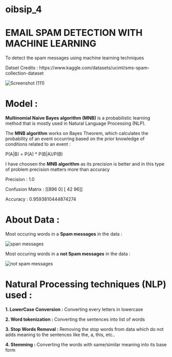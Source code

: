 # oibsip_4
<h1>EMAIL SPAM DETECTION WITH MACHINE LEARNING</h1>

<p>To detect the spam messages using machine learning techniques</p>
<p>Datset Credits : https://www.kaggle.com/datasets/uciml/sms-spam-collection-dataset </p>

![Screenshot (111)](https://user-images.githubusercontent.com/100411386/222920173-c8efafd5-6efb-442c-bd53-09d1287a5741.png)

<h1>Model :</h1>
<p><b>Multinomial Naive Bayes algorithm (MNB)</b> is a probabilistic learning method that is mostly used in Natural Language Processing (NLP).</p>
<p> The <b>MNB algorithm</b> works on Bayes Theorem, which calculates the probability of an event occurring based on the prior knowledge of conditions related to an event :</p> <p>P(A|B) = P(A) * P(B|A)/P(B)</p>
<p>I have choosen the <b>MNB algorithm</b> as its precision is better and in this type of problem precision matters more than accuracy</p>
<p>Precision : 1.0</p>
<p>Confusion Matrix :  [[896   0]
                        [ 42  96]]</p>
<p>Accuracy : 0.9593810444874274</p>

<h1>About Data :</h1>
<p>Most occuring words in a <b>Spam messages</b> in the data :</p>

![span messages](https://user-images.githubusercontent.com/100411386/222920701-991fff8a-aea0-4dfa-bd4f-078257464a78.png)

<p>Most occuring words in a <b>not Spam messages</b> in the data :</p>

![not spam messages](https://user-images.githubusercontent.com/100411386/222920723-3b82f0f4-aceb-4ca4-b637-afe2d63c409b.png)

<h1>Natural Processing techniques (NLP) used :</h1>
<p><b>1. LowerCase Conversion :</b> Converting every letters in lowercase </p>
<p><b>2. Word tokenization :</b> Converting the sentences into list of words</p>
<p><b>3. Stop Words Removal :</b> Removing the stop words from data which do not adds meaning to the sentences like the, a, this, etc..</p>
<p><b>4. Stemming :</b> Converting the words with same/similar meaning into its base form</p>


